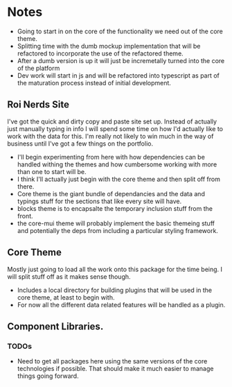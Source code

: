 # Notes
- Going to start in on the core of the functionality we need out of the core theme. 
- Splitting time with the dumb mockup implementation that will be refactored to incorporate the use of the refactored theme.
- After a dumb version is up it will just be incremetally turned into the core of the platform
- Dev work will start in js and will be refactored into typescript as part of the maturation process instead of initial development. 


## Roi Nerds Site

I've got the quick and dirty copy and paste site set up. Instead of actually just manually typing in info I will spend some time on how I'd actually like to work with the data for this. I'm really not likely to win much in the way of business until I've got a few things on the portfolio. 

- I'll begin experimenting from here with how dependencies can be handled withing the themes and how cumbersome working with more than one to start will be.
- I think I'll actually just begin with the core theme and then split off from there. 
- Core theme is the giant bundle of dependancies and the data and typings stuff for the sections that like every site will have. 
- blocks theme is to encapsalte the temporary inclusion stuff from the front. 
- the core-mui theme will probably implement the basic themeing stuff and potentially the deps from including a particular styling framework. 

## Core Theme
Mostly just going to load all the work onto this package for the time being. I will split stuff off as it makes sense though. 
- Includes a local directory for building plugins that will be used in the core theme, at least to begin with. 
- For now all the different data related features will be handled as a plugin.

## Component Libraries.
### TODOs
- Need to get all packages here using the same versions of the core technologies if possible. That should make it much easier to manage things going forward. 
